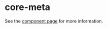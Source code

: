 core-meta
=========

See the [component page](http://polymer-project.org/docs/elements/core-elements.html#core-meta) for more information.

